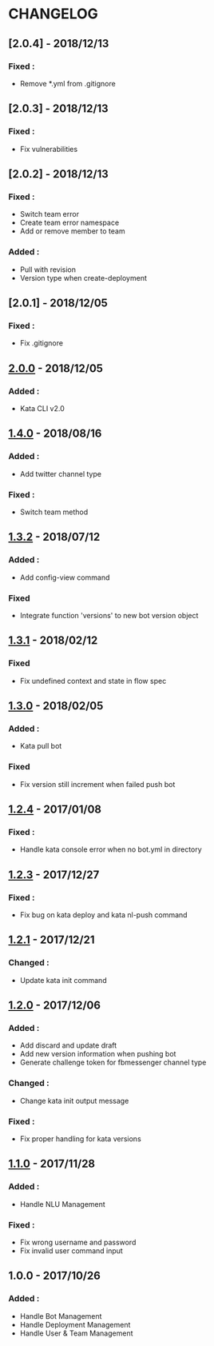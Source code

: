# CHANGELOG
## [2.0.4] - 2018/12/13
### Fixed : 
- Remove *.yml from .gitignore

## [2.0.3] - 2018/12/13
### Fixed : 
- Fix vulnerabilities

## [2.0.2] - 2018/12/13
### Fixed : 
- Switch team error
- Create team error namespace
- Add or remove member to team

### Added : 
- Pull with revision
- Version type when create-deployment

## [2.0.1] - 2018/12/05
### Fixed : 
- Fix .gitignore

## [2.0.0] - 2018/12/05
### Added : 
- Kata CLI v2.0

## [1.4.0] - 2018/08/16
### Added : 
- Add twitter channel type

### Fixed :
- Switch team method

## [1.3.2] - 2018/07/12
### Added : 
- Add config-view command

### Fixed
- Integrate function 'versions' to new bot version object

## [1.3.1] - 2018/02/12
### Fixed
- Fix undefined context and state in flow spec

## [1.3.0] - 2018/02/05
### Added :
- Kata pull bot

### Fixed
- Fix version still increment when failed push bot

## [1.2.4] - 2017/01/08
### Fixed :
- Handle kata console error when no bot.yml in directory

## [1.2.3] - 2017/12/27
### Fixed :
- Fix bug on kata deploy and kata nl-push command

## [1.2.1] - 2017/12/21
### Changed :
- Update kata init command

## [1.2.0] - 2017/12/06
### Added : 
- Add discard and update draft
- Add new version information when pushing bot
- Generate challenge token for fbmessenger channel type

### Changed :
- Change kata init output message

### Fixed : 
- Fix proper handling for kata versions

## [1.1.0] - 2017/11/28
### Added : 
- Handle NLU Management

### Fixed :
- Fix wrong username and password
- Fix invalid user command input

## 1.0.0 - 2017/10/26
### Added : 
- Handle Bot Management
- Handle Deployment Management
- Handle User & Team Management

[2.0.0]: https://github.com/kata-ai/kata-cli/compare/v1.4.0...v2.0.0
[1.4.0]: https://github.com/kata-ai/kata-cli/compare/v1.3.2...v1.4.0
[1.3.2]: https://github.com/kata-ai/kata-cli/compare/v1.3.1...v1.3.2
[1.3.1]: https://github.com/kata-ai/kata-cli/compare/v1.3.0...v1.3.1
[1.3.0]: https://github.com/kata-ai/kata-cli/compare/v1.2.4...v1.3.0
[1.2.4]: https://github.com/kata-ai/kata-cli/compare/v1.2.3...v1.2.4
[1.2.3]: https://github.com/kata-ai/kata-cli/compare/v1.2.1...v1.2.3
[1.2.1]: https://github.com/kata-ai/kata-cli/compare/v1.2.0...v1.2.1
[1.2.0]: https://github.com/kata-ai/kata-cli/compare/v1.1.0...v1.2.0
[1.1.0]: https://github.com/kata-ai/kata-cli/compare/v1.0.0...v1.1.0